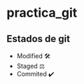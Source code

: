 # practica_git

## Estados de git
* Modified :hammer_and_wrench:
* Staged :balance_scale:
* Commited :heavy_check_mark:
